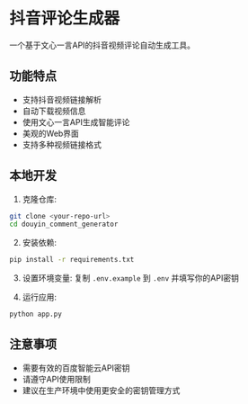 # 抖音评论生成器

一个基于文心一言API的抖音视频评论自动生成工具。

## 功能特点

- 支持抖音视频链接解析
- 自动下载视频信息
- 使用文心一言API生成智能评论
- 美观的Web界面
- 支持多种视频链接格式

## 本地开发

1. 克隆仓库:
```bash
git clone <your-repo-url>
cd douyin_comment_generator
```

2. 安装依赖:
```bash
pip install -r requirements.txt
```

3. 设置环境变量:
复制 `.env.example` 到 `.env` 并填写你的API密钥

4. 运行应用:
```bash
python app.py
```

## 注意事项

- 需要有效的百度智能云API密钥
- 请遵守API使用限制
- 建议在生产环境中使用更安全的密钥管理方式
